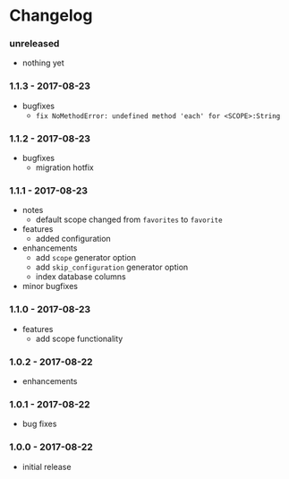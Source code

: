 # Changelog

### unreleased

* nothing yet

### 1.1.3 - 2017-08-23

* bugfixes
    * `fix NoMethodError: undefined method 'each' for <SCOPE>:String`

### 1.1.2 - 2017-08-23

* bugfixes
    * migration hotfix

### 1.1.1 - 2017-08-23

* notes
    * default scope changed from `favorites` to `favorite`
* features
    * added configuration
* enhancements
    * add `scope` generator option
    * add `skip_configuration` generator option
    * index database columns
* minor bugfixes

### 1.1.0 - 2017-08-23

* features
    * add scope functionality

### 1.0.2 - 2017-08-22

* enhancements

### 1.0.1 - 2017-08-22

* bug fixes

### 1.0.0 - 2017-08-22

* initial release
